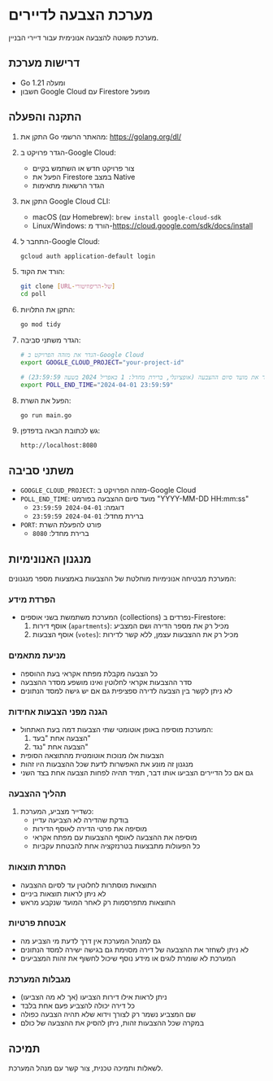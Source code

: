 # מערכת הצבעה לדיירים

מערכת פשוטה להצבעה אנונימית עבור דיירי הבניין.

## דרישות מערכת

- Go 1.21 ומעלה
- חשבון Google Cloud עם Firestore מופעל

## התקנה והפעלה

1. התקן את Go מהאתר הרשמי: https://golang.org/dl/

2. הגדר פרויקט ב-Google Cloud:
   - צור פרויקט חדש או השתמש בקיים
   - הפעל את Firestore במצב Native
   - הגדר הרשאות מתאימות

3. התקן את Google Cloud CLI:
   - macOS (עם Homebrew): `brew install google-cloud-sdk`
   - Linux/Windows: הורד מ-https://cloud.google.com/sdk/docs/install

4. התחבר ל-Google Cloud:
   ```bash
   gcloud auth application-default login
   ```

5. הורד את הקוד:
   ```bash
   git clone [URL-של-הריפוזיטורי]
   cd poll
   ```

6. התקן את התלויות:
   ```bash
   go mod tidy
   ```

7. הגדר משתני סביבה:
   ```bash
   # הגדר את מזהה הפרויקט ב-Google Cloud
   export GOOGLE_CLOUD_PROJECT="your-project-id"
   
   # הגדר את מועד סיום ההצבעה (אופציונלי, ברירת מחדל: 1 באפריל 2024 בשעה 23:59:59)
   export POLL_END_TIME="2024-04-01 23:59:59"
   ```

8. הפעל את השרת:
   ```bash
   go run main.go
   ```

9. גש לכתובת הבאה בדפדפן:
   ```
   http://localhost:8080
   ```

## משתני סביבה

- `GOOGLE_CLOUD_PROJECT`: מזהה הפרויקט ב-Google Cloud
- `POLL_END_TIME`: מועד סיום ההצבעה בפורמט "YYYY-MM-DD HH:mm:ss"
  - דוגמה: `2024-04-01 23:59:59`
  - ברירת מחדל: `2024-04-01 23:59:59`
- `PORT`: פורט להפעלת השרת
  - ברירת מחדל: `8080`

## מנגנון האנונימיות

המערכת מבטיחה אנונימיות מוחלטת של ההצבעות באמצעות מספר מנגנונים:

### הפרדת מידע
- המערכת משתמשת בשני אוספים (collections) נפרדים ב-Firestore:
  1. אוסף דירות (`apartments`): מכיל רק את מספר הדירה ושם המצביע
  2. אוסף הצבעות (`votes`): מכיל רק את ההצבעות עצמן, ללא קשר לדירות

### מניעת מתאמים
- כל הצבעה מקבלת מפתח אקראי בעת ההוספה
- סדר ההצבעות אקראי לחלוטין ואינו מושפע מסדר ההצבעה
- לא ניתן לקשר בין הצבעה לדירה ספציפית גם אם יש גישה למסד הנתונים

### הגנה מפני הצבעות אחידות
- המערכת מוסיפה באופן אוטומטי שתי הצבעות דמה בעת האתחול:
  1. הצבעה אחת "בעד"
  2. הצבעה אחת "נגד"
- הצבעות אלו מנוכות אוטומטית מהתוצאה הסופית
- מנגנון זה מונע את האפשרות לדעת שכל ההצבעות היו זהות
- גם אם כל הדיירים הצביעו אותו דבר, תמיד תהיה לפחות הצבעה אחת בצד השני

### תהליך ההצבעה
1. כשדייר מצביע, המערכת:
   - בודקת שהדירה לא הצביעה עדיין
   - מוסיפה את פרטי הדירה לאוסף הדירות
   - מוסיפה את ההצבעה לאוסף ההצבעות עם מפתח אקראי
   - כל הפעולות מתבצעות בטרנזקציה אחת להבטחת עקביות

### הסתרת תוצאות
- התוצאות מוסתרות לחלוטין עד לסיום ההצבעה
- לא ניתן לראות תוצאות ביניים
- התוצאות מתפרסמות רק לאחר המועד שנקבע מראש

### אבטחת פרטיות
- גם למנהל המערכת אין דרך לדעת מי הצביע מה
- לא ניתן לשחזר את ההצבעה של דירה מסוימת גם בגישה ישירה למסד הנתונים
- המערכת לא שומרת לוגים או מידע נוסף שיכול לחשוף את זהות המצביעים

### מגבלות המערכת
- ניתן לראות אילו דירות הצביעו (אך לא מה הצביעו)
- כל דירה יכולה להצביע פעם אחת בלבד
- שם המצביע נשמר רק לצורך וידוא שלא תהיה הצבעה כפולה
- במקרה שכל ההצבעות זהות, ניתן להסיק את ההצבעה של כולם

## תמיכה

לשאלות ותמיכה טכנית, צור קשר עם מנהל המערכת. 